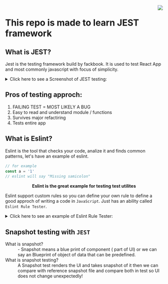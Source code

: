 <img src="https://encrypted-tbn0.gstatic.com/images?q=tbn:ANd9GcS0hR55oLmudAUGPLtYaoT6FninNxRAvv2XxdKWE0LMuQ&s" align="right">

# This repo is made to learn JEST framework

## What is **JEST**?
Jest is the testing framework build by fackbook. It is used to test React App and most commonly javascript with focus of simplicity.

<details><summary>Click here to see a Screenshot of JEST testing:</summary>

<center>
    <img src="./image/Screenshot.png" width="330px">
</center>

</details>

## Pros of testing approch:
<ol>
<li> FAILING TEST = MOST LIKELY A BUG
<li> Easy to read and understand module / functions
<li> Survives major refactiring
<li> Tests entire app
</ol>

## What is Eslint?
Eslint is the tool that checks your code, analize it and finds common patterns, let's have an example of eslint.
```js
// for example
const a = '1'
// eslint will say "Missing samicolon"
```

<center>

**Eslint is the great example for testing test utilites**
</center>

Eslint support custom rules so you can define your own rule to define a good approch of writing a code in `JavaScript`. Just has an ability called `Eslint Rule Tester`.

<details>
<summary> Click here to see an example of Eslint Rule Tester:</summary>

```js
ruleTester('semicolon', {
    valid: ['var a = 1;','var b = 2;'],
    invalid: [{
        code: 'var a = 1',
        error: 'Missing semicolon'
    }]
})
```
</details>

## Snapshot testing with `JEST`
<dl>
<dt>What is snapshot?</dt>
<dd> - Snapshot means a blue print of component ( part of UI) or we can say an Blueprint of object of data that can be predefined.</dd>

<dt>What is snapshot testing?</dt>
<dd>A Snapshot test renders the UI and takes snapshot of it then we can compare with reference snapshot file and compare both in test so UI does not change unexpectedly! 
</dd>
</dl>

